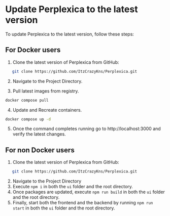 # Update Perplexica to the latest version

To update Perplexica to the latest version, follow these steps:

## For Docker users

1. Clone the latest version of Perplexica from GitHub:

```bash
   git clone https://github.com/ItzCrazyKns/Perplexica.git
```

2. Navigate to the Project Directory.

3. Pull latest images from registry.

```bash
docker compose pull
```

4. Update and Recreate containers.

```bash
docker compose up -d
```

5. Once the command completes running go to http://localhost:3000 and verify the latest changes.

## For non Docker users

1. Clone the latest version of Perplexica from GitHub:

```bash
   git clone https://github.com/ItzCrazyKns/Perplexica.git
```

2. Navigate to the Project Directory
3. Execute `npm i` in both the `ui` folder and the root directory.
4. Once packages are updated, execute `npm run build` in both the `ui` folder and the root directory.
5. Finally, start both the frontend and the backend by running `npm run start` in both the `ui` folder and the root directory.
